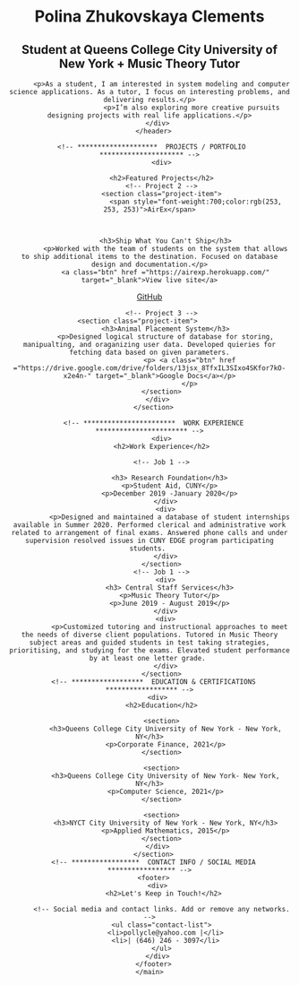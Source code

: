 <!DOCTYPE html>
<html lang="en">
  <head>
	  <link rel="stylesheet" href = "https://github.com/Stringbuilder101/resume/blob/304738c7cc6ce68b18d3313a5aa96ff42c2b1e4e/index.css">
    <meta charset="UTF-8">
    <meta name="viewport" content="width=device-width, initial-scale=1.0">
    <title>Polina Zhukovskaya Clements, Student at Queens College + Music Theory Tutor</title>
     <link href="https://fonts.googleapis.com/css?family=Caveat|Montserrat:400,600&display=swap" rel="stylesheet">
    <link rel="stylesheet" href="css/styles.css">
  </head>
  <body>
    <main>
      <!-- ***********************  ABOUT / PROFILE  *********************** -->
      <header>
           <div>
          <h1>Polina Zhukovskaya Clements</h1>
          <h2>Student at Queens College City University of New York + Music Theory Tutor</h2>

          <p>As a student, I am interested in system modeling and computer science applications. As a tutor, I focus on interesting problems, and delivering results.</p>
						 <p>I’m also exploring more creative pursuits designing projects with real life applications.</p>
        </div>
      </header>

     <!-- ********************  PROJECTS / PORTFOLIO  ********************* -->
          <div>
           
          <h2>Featured Projects</h2>
          <!-- Project 2 -->
          <section class="project-item">
						   <span style="font-weight:700;color:rgb(253, 253, 253)">AirEx</span>
    
   

            <h3>Ship What You Can't Ship</h3>
            <p>Worked with the team of students on the system that allows to ship additional items to the destination. Focused on database design and documentation.</p>
            <a class="btn" href ="https://airexp.herokuapp.com/" target="_blank">View live site</a>
<a class="btn" href ="https://github.com/smilank3/airport_ship" target="_blank">GitHub</a>
          </section>

          <!-- Project 3 -->
          <section class="project-item">			
            <h3>Animal Placement System</h3>
            <p>Designed logical structure of database for storing, manipualting, and oraganizing user data. Developed quieries for fetching data based on given parameters.
						<p>	<a class="btn" href ="https://drive.google.com/drive/folders/13jsx_8TfxIL3SIxo4SKfor7kO-x2e4n-" target="_blank">Google Docs</a></p>
						</p>
          </section>
        </div>
      </section>

      <!-- ***********************  WORK EXPERIENCE  *********************** -->
          <div>
          <h2>Work Experience</h2>

          <!-- Job 1 -->
    
              <h3> Research Foundation</h3>
              <p>Student Aid, CUNY</p>
              <p>December 2019 -January 2020</p>
            </div>
            <div>
              <p>Designed and maintained a database of student internships available in Summer 2020. Performed clerical and administrative work related to arrangement of final exams. Answered phone calls and under supervision resolved issues in CUNY EDGE program participating students. 
            </div>
          </section>
          <!-- Job 1 -->
            <div>
              <h3> Central Staff Services</h3>
              <p>Music Theory Tutor</p>
              <p>June 2019 - August 2019</p>
            </div>
            <div>
              <p>Customized tutoring and instructional approaches to meet the needs of diverse client populations. Tutored in Music Theory subject areas and guided students in test taking strategies, prioritising, and studying for the exams. Elevated student performance by at least one letter grade. 
            </div>
          </section>
      <!-- ******************  EDUCATION & CERTIFICATIONS ****************** -->
        <div>
          <h2>Education</h2>

          <section>
            <h3>Queens College City University of New York - New York, NY</h3>
            <p>Corporate Finance, 2021</p>
          </section>

          <section>
            <h3>Queens College City University of New York- New York, NY</h3>
            <p>Computer Science, 2021</p>
          </section>

          <section>
            <h3>NYCT City University of New York - New York, NY</h3>
            <p>Applied Mathematics, 2015</p>
          </section>
        </div>
      </section>
      <!-- *****************  CONTACT INFO / SOCIAL MEDIA  ***************** -->
      <footer>
        <div>
           <h2>Let's Keep in Touch!</h2>

          <!-- Social media and contact links. Add or remove any networks. -->
          <ul class="contact-list">
            <li>pollycle@yahoo.com |</li>
            <li>| (646) 246 - 3097</li>
          </ul>
        </div>
      </footer>
    </main>
  </body>
</html>

